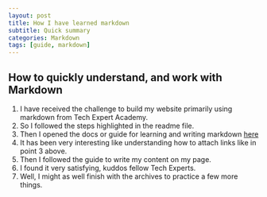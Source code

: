 ```yaml
---
layout: post
title: How I have learned markdown
subtitle: Quick summary
categories: Markdown
tags: [guide, markdown]
---
```


## How to quickly understand, and work with Markdown

1. I have received the challenge to build my website primarily using markdown from Tech Expert Academy.
2. So I followed the steps highlighted in the readme file.
3. Then I opened the docs or guide for learning and writing markdown [here](https://www.markdownguide.org/basic-syntax/)
4. It has been very interesting like understanding how to attach links like in point 3 above.
5. Then I followed the guide to write my content on my page.
6. I found it very satisfying, kuddos fellow Tech Experts.
7. Well, I might as well finish with the archives to practice a few more things. 

